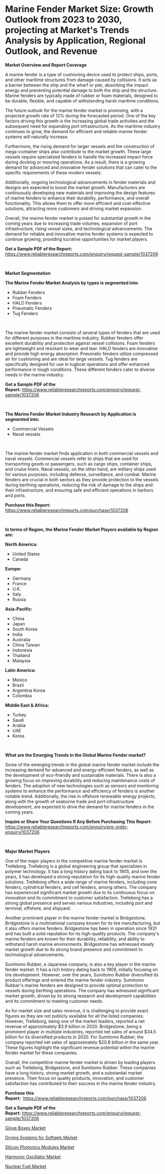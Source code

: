 <p><h1>Marine Fender Market Size: Growth Outlook from 2023 to 2030, projecting at Market's Trends Analysis by Application, Regional Outlook, and Revenue</h1></p><p><strong>Market Overview and Report Coverage</strong></p>
<p><p>A marine fender is a type of cushioning device used to protect ships, ports, and other maritime structures from damage caused by collisions. It acts as a barrier between the ship and the wharf or pier, absorbing the impact energy and preventing potential damage to both the ship and the structure. Marine fenders are typically made of rubber or foam materials, designed to be durable, flexible, and capable of withstanding harsh maritime conditions.</p><p>The future outlook for the marine fender market is promising, with a projected growth rate of 12% during the forecasted period. One of the key factors driving this growth is the increasing global trade activities and the subsequent need for expanding port infrastructure. As the maritime industry continues to grow, the demand for efficient and reliable marine fender systems will naturally increase.</p><p>Furthermore, the rising demand for larger vessels and the construction of mega-container ships also contribute to the market growth. These large vessels require specialized fenders to handle the increased impact force during docking or mooring operations. As a result, there is a growing demand for advanced and innovative fender solutions that can cater to the specific requirements of these modern vessels.</p><p>Additionally, ongoing technological advancements in fender materials and designs are expected to boost the market growth. Manufacturers are continuously developing new materials and improving the design features of marine fenders to enhance their durability, performance, and overall functionality. This allows them to offer more efficient and cost-effective solutions, attracting more customers and driving market expansion.</p><p>Overall, the marine fender market is poised for substantial growth in the coming years due to increasing trade volumes, expansion of port infrastructure, rising vessel sizes, and technological advancements. The demand for reliable and innovative marine fender systems is expected to continue growing, providing lucrative opportunities for market players.</p></p>
<p><strong>Get a Sample PDF of the Report:</strong> <a href="https://www.reliableresearchreports.com/enquiry/request-sample/1037206">https://www.reliableresearchreports.com/enquiry/request-sample/1037206</a></p>
<p>&nbsp;</p>
<p><strong>Market Segmentation</strong></p>
<p><strong>The Marine Fender Market Analysis by types is segmented into:</strong></p>
<p><ul><li>Rubber Fenders</li><li>Foam Fenders</li><li>HALO Fenders</li><li>Pneumatic Fenders</li><li>Tug Fenders</li></ul></p>
<p>&nbsp;</p>
<p><p>The marine fender market consists of several types of fenders that are used for different purposes in the maritime industry. Rubber fenders offer excellent durability and protection against vessel collisions. Foam fenders are lightweight and resistant to wear and tear. HALO fenders are innovative and provide high energy absorption. Pneumatic fenders utilize compressed air for cushioning and are ideal for large vessels. Tug fenders are specifically designed for use in tugboat operations and offer enhanced performance in tough conditions. These different fenders cater to diverse needs in the marine industry.</p></p>
<p><strong>Get a Sample PDF of the Report:</strong>&nbsp;<a href="https://www.reliableresearchreports.com/enquiry/request-sample/1037206">https://www.reliableresearchreports.com/enquiry/request-sample/1037206</a></p>
<p>&nbsp;</p>
<p><strong>The Marine Fender Market Industry Research by Application is segmented into:</strong></p>
<p><ul><li>Commercial Vessels</li><li>Naval vessels</li></ul></p>
<p>&nbsp;</p>
<p><p>The marine fender market finds application in both commercial vessels and naval vessels. Commercial vessels refer to ships that are used for transporting goods or passengers, such as cargo ships, container ships, and cruise liners. Naval vessels, on the other hand, are military ships used for various purposes, including defense, surveillance, and combat. Marine fenders are crucial in both sectors as they provide protection to the vessels during berthing operations, reducing the risk of damage to the ships and their infrastructure, and ensuring safe and efficient operations in harbors and ports.</p></p>
<p><strong>Purchase this Report:</strong>&nbsp; <a href="https://www.reliableresearchreports.com/purchase/1037206">https://www.reliableresearchreports.com/purchase/1037206</a></p>
<p>&nbsp;</p>
<p><strong>In terms of Region, the Marine Fender Market Players available by Region are:</strong></p>
<p>
    <p> <strong> North America: </strong>
        <ul>
            <li>United States</li>
            <li>Canada</li>
        </ul>
        </p> 
    <p> <strong> Europe: </strong>
        <ul>
            <li>Germany</li>
            <li>France</li>
            <li>U.K.</li>
            <li>Italy</li>
            <li>Russia</li>
        </ul>
        </p> 
    <p> <strong> Asia-Pacific: </strong>
        <ul>
            <li>China</li>
            <li>Japan</li>
            <li>South Korea</li>
            <li>India</li>
            <li>Australia</li>
            <li>China Taiwan</li>
            <li>Indonesia</li>
            <li>Thailand</li>
            <li>Malaysia</li>
        </ul>
        </p> 
    <p> <strong> Latin America: </strong>
        <ul>
            <li>Mexico</li>
            <li>Brazil</li>
            <li>Argentina Korea</li>
            <li>Colombia</li>
        </ul>
        </p> 
    <p> <strong> Middle East & Africa: </strong>
        <ul>
            <li>Turkey</li>
            <li>Saudi</li>
            <li>Arabia</li>
            <li>UAE</li>
            <li>Korea</li>
        </ul>
    </p>
    </p>
<p>&nbsp;</p>
<p><strong>What are the Emerging Trends in the Global Marine Fender market?</strong></p>
<p><p>Some of the emerging trends in the global marine fender market include the increasing demand for advanced and energy-efficient fenders, as well as the development of eco-friendly and sustainable materials. There is also a growing focus on improving durability and reducing maintenance costs of fenders. The adoption of new technologies such as sensors and monitoring systems to enhance the performance and efficiency of fenders is another notable trend. Additionally, the rise in offshore renewable energy projects, along with the growth of seaborne trade and port infrastructure development, are expected to drive the demand for marine fenders in the coming years.</p></p>
<p><strong>Inquire or Share Your Questions If Any Before Purchasing This Report</strong>- <a href="https://www.reliableresearchreports.com/enquiry/pre-order-enquiry/1037206">https://www.reliableresearchreports.com/enquiry/pre-order-enquiry/1037206</a></p>
<p>&nbsp;</p>
<p><strong>Major Market Players</strong></p>
<p><p>One of the major players in the competitive marine fender market is Trelleborg. Trelleborg is a global engineering group that specializes in polymer technology. It has a long history dating back to 1905, and over the years, it has developed a strong reputation for its high-quality marine fender solutions. Trelleborg offers a wide range of marine fenders, including cone fenders, cylindrical fenders, and cell fenders, among others. The company has experienced significant market growth due to its continuous focus on innovation and its commitment to customer satisfaction. Trelleborg has a strong global presence and serves various industries, including port and terminal, offshore, and shipyard.</p><p>Another prominent player in the marine fender market is Bridgestone. Bridgestone is a multinational company known for its tire manufacturing, but it also offers marine fenders. Bridgestone has been in operation since 1931 and has built a solid reputation for its high-quality products. The company's marine fenders are known for their durability, reliability, and ability to withstand harsh marine environments. Bridgestone has witnessed steady market growth due to its strong brand presence and commitment to technological advancements.</p><p>Sumitomo Rubber, a Japanese company, is also a key player in the marine fender market. It has a rich history dating back to 1909, initially focusing on tire development. However, over the years, Sumitomo Rubber diversified its product offerings and entered the marine fender industry. Sumitomo Rubber's marine fenders are designed to provide optimal protection to vessels during berthing operations. The company has witnessed significant market growth, driven by its strong research and development capabilities and its commitment to meeting customer needs.</p><p>As for market size and sales revenue, it is challenging to provide exact figures as they are not publicly available for all the listed companies. However, Trelleborg, being one of the market leaders, reported a net revenue of approximately $3.9 billion in 2020. Bridgestone, being a prominent player in multiple industries, reported net sales of around $34.5 billion for its diversified products in 2020. For Sumitomo Rubber, the company reported net sales of approximately $20.8 billion in the same year. These figures highlight the significant revenue potential within the marine fender market for these companies.</p><p>Overall, the competitive marine fender market is driven by leading players such as Trelleborg, Bridgestone, and Sumitomo Rubber. These companies have a long history, strong market growth, and a substantial market presence. Their focus on quality products, innovation, and customer satisfaction has contributed to their success in the marine fender industry.</p></p>
<p><strong>Purchase this Report:</strong>&nbsp;&nbsp;<a href="https://www.reliableresearchreports.com/purchase/1037206">https://www.reliableresearchreports.com/purchase/1037206</a></p>
<p></p>
<p><strong>Get a Sample PDF of the Report:</strong>&nbsp;<a href="https://www.reliableresearchreports.com/enquiry/request-sample/1037206">https://www.reliableresearchreports.com/enquiry/request-sample/1037206</a></p>
<p><p><a href="https://github.com/luckyshygirl/Market-Research-Report-List-1/blob/main/glove-boxes-market.md">Glove Boxes Market</a></p><p><a href="https://www.reportprime.com/drying-systems-for-softgels-r11068">Drying Systems for Softgels Market</a></p><p><a href="https://github.com/vimar16th/Market-Research-Report-List-1/blob/main/silicon-photonics-modules-market.md">Silicon Photonics Modules Market</a></p><p><a href="https://medium.com/@wine.sight.theme/harmonic-oscillator-market-size-growth-forecast-2023-2030-be8c440ca5c6">Harmonic Oscillator Market</a></p><p><a href="https://www.linkedin.com/pulse/nuclear-fuel-market-size-share-amp-trends-analysis-report-uvrpc/">Nuclear Fuel Market</a></p></p>